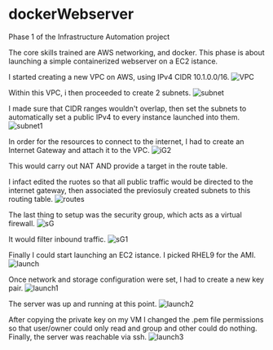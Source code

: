 # dockerWebserver

Phase 1 of the Infrastructure Automation project

The core skills trained are AWS networking, and docker.
This phase is about launching a simple containerized webserver on a EC2 istance. 

I started creating a new VPC on AWS, using IPv4 CIDR 10.1.0.0/16.
![VPC](https://github.com/PartySlayer/dockerWebserver/assets/120326157/d2d06284-4a28-464e-bd0c-7abbcfa1def4)

Within this VPC, i then proceeded to create 2 subnets.
![subnet](https://github.com/PartySlayer/dockerWebserver/assets/120326157/58c98c38-d7ca-4640-9d44-bc2d7d6b0340)

I made sure that CIDR ranges wouldn't overlap, then set the subnets to automatically set a public IPv4 to every instance launched into them.
![subnet1](https://github.com/PartySlayer/dockerWebserver/assets/120326157/6cc36a3a-c89b-4835-aff9-0296b7031dac)

In order for the resources to connect to the internet, I had to create an Internet Gateway and attach it to the VPC.
![iG2](https://github.com/PartySlayer/dockerWebserver/assets/120326157/baab88b5-9a97-4548-9d9e-5f06aa613435)

This would carry out NAT AND provide a target in the route table.

I infact edited the ruotes so that all public traffic would be directed to the internet gateway, then associated the previosuly created subnets to this routing table.
![routes](https://github.com/PartySlayer/dockerWebserver/assets/120326157/07bfa50d-836a-4610-9a8f-7d2fa8af36c8)

The last thing to setup was the security group, which acts as a virtual firewall.
![sG](https://github.com/PartySlayer/dockerWebserver/assets/120326157/8d65a103-a2f7-485c-9166-fbe350623d4f)

It would filter inbound traffic.
![sG1](https://github.com/PartySlayer/dockerWebserver/assets/120326157/7c2fcc77-848c-4f58-80bd-c1e25b25b10b)

Finally I could start launching an EC2 istance.
I picked RHEL9 for the AMI.
![launch](https://github.com/PartySlayer/dockerWebserver/assets/120326157/b45c5a83-7a2d-4302-9114-3d7f65138081)

Once network and storage configuration were set, I had to create a new key pair.
![launch1](https://github.com/PartySlayer/dockerWebserver/assets/120326157/cf306d3a-fcca-4b65-b36a-cd6f373c393c)

The server was up and running at this point.
![launch2](https://github.com/PartySlayer/dockerWebserver/assets/120326157/d6da4c8f-029d-43b4-8b42-6d4072cb28c3)

After copying the private key on my VM I changed the .pem file permissions so that user/owner could only read and group and other could do nothing.
Finally, the server was reachable via ssh.
![launch3](https://github.com/PartySlayer/dockerWebserver/assets/120326157/62b4fcb4-cafc-4dd4-a63f-a71a21d556b2)


